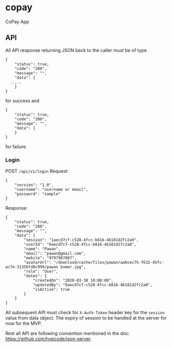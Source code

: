 # copay
CoPay App


## API

All API response returning JSON back to the caller must be of type 
```
{
	"status": true,
	"code": "200",
	"message": "",
	"data": {
  .....
	}
}
```
for success and 
```
{
	"status": true,
	"code": "200",
	"message": "",
	"data": {
	}
}
``` 
for failure. 

### Login

POST `/api/v1/login` 
Request:
```
{
	"version": "1.0",
	"username": "username or email",
	"password": "sample"
}
```

Response:
```
{
	"status": true,
	"code": "200",
	"message": "",
	"data": {
		"session": "1aecd7cf-c528-4fcc-b816-4b181d2fc2a0",
		"userId": "6aecd7cf-c528-4fcc-b816-4b181d2fc2a0",
		"name": "Pawan",
		"email": "pawan@gmail.com",
		"mobile": "9797987887",
		"avatarUrl": "/download/cache/files/pawan/aa6cec75-f632-45fc-ac7e-31356fd8c999/pawan kumar.jpg",
		"role": "User",
		"dates": {
			"createdOn": "2020-03-30 10:00:00",
			"updatedBy": "6aecd7cf-c528-4fcc-b816-4b181d2fc2a0",
			"isActive": true
		}
	}
}
```

All subsequent API must check for `X-Auth-Token` header key for the `session` value from data object. 
The expiry of session to be handled at the server for now for the MVP.

Rest all API are following convention mentioned in the doc: https://github.com/typicode/json-server. 

